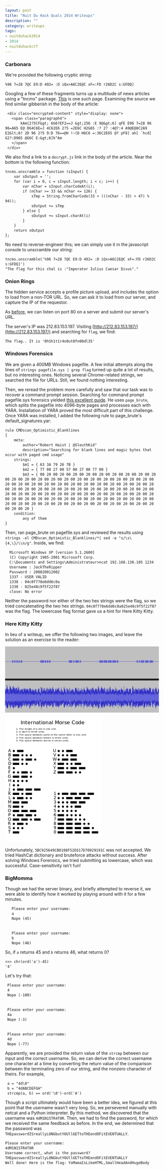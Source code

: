 ```yaml
---
layout: post
title: "Nuit Du Hack Quals 2014 Writeups"
description: ""
category: writeups
tags:
- nuitduhack2014
- 2014
- nuitduhackctf
---
```

<!--{% include JB/setup %}-->

### Carbonara

We're provided the following cryptic string:

	%96 7=28 7@C E9:D 492= :D iQx>A6C2E@C xF=:FD r26D2C s:GFDQ]

Googling a few of these fragments turns up a multitude of news articles using a "tncms" package. [This](http://www.timesdispatch.com/news/local/central-virginia/a-pow-son-s--year-quest-finally-unfurls/article_3693659c-4788-516c-8c73-1c8defc13efa.html?mode=jqm) is one such page. Examining the source we find similar gibberish in the body of the article:
	 
	 <div class="encrypted-content" style="display: none">
	   <span class="paragraph4">
	       kAm{2?5CF&gt; 6G6?EF2==J &gt;256 :E 9@&gt;6] qFE E96 7=28 96 96=A65 E@ D64C6E=J 4C62E6 2?5 =2E6C H2G65 :? 2? :4@?:4 A9@E@8C2A9 E2&lt;6? 2D 96 2?5 9:D 76==@H !~(D H6C6 =:36C2E65 @? pF8] ah[ `hcd[ G2?:D965 @G6C E:&gt;6]k^Am
	   </span>
	 </div>

We also find a link to a `decrypt.js` link in the body of the article. Near the bottom is the following function:

    tncms.unscramble = function (sInput) {
        var sOutput = '';
        for (var i = 0, c = sInput.length; i < c; i++) {
            var nChar = sInput.charCodeAt(i);
            if (nChar >= 33 && nChar <= 126) {
                sTmp = String.fromCharCode(33 + (((nChar - 33) + 47) % 94));
                sOutput += sTmp
            } else {
                sOutput += sInput.charAt(i)
            }
        }
        return sOutput
    };
    
No need to reverse-engineer this; we can simply use it in the javascript console to unscramble our string:

    tncms.unscramble('%96 7=28 7@C E9:D 492= :D iQx>A6C2E@C xF=:FD r26D2C s:GFDQ]')
    "The flag for this chal is :"Imperator Iulius Caesar Divus"."

<!--more-->

### Onion Rings

The hidden service accepts a profile picture upload, and includes the option to load from a non-TOR URL. So, we can ask it to load from our server, and capture the IP of the requestor. 

As [before](http://sigint.ru/backdoor2014/backdoor2014.html#web100-1), we can listen on port 80 on a server and submit our server's URL.

The server's IP was 212.83.153.197. Visiting [http://212.83.153.197/](http://212.83.153.197/) and searching for `flag`, we find:

    The flag.. It is '0hSh1t1r4n0ut0fn00dl35'

### Windows Forensics

We are given a 400MB Windows pagefile. A few initial attempts along the lines of `strings pagefile.sys | grep flag` turned up quite a lot of results, but no interesting ones. Noticing several Chrome-related strings, we searched the file for URLs. Still, we found nothing interesting. 

Then, we reread the problem more carefully and saw that our task was to recover a command prompt session. Searching for command prompt pagefile.sys forensics yielded [this excellent guide](http://blog.roberthaist.com/2013/12/restoring-windows-cmd-sessions-from-pagefile-sys-2/). He uses `page_brute`, which splits the pagefile into 4096-byte pages and processes each with YARA. Installation of YARA proved the most difficult part of this challenge. Once YARA was installed, I added the following rule to page_brute's default_signatures.yar:

    rule CMDscan_Optimistic_Blanklines
    {
        meta:
            author="Robert Haist | @SleuthKid"
            description="Searching for blank lines and magic bytes that occur with paged cmd usage"
        strings:
            $m1 = { 63 3A 79 26 7B }
            $m2 = { 77 00 27 00 57 00 27 00 77 00 }
            $m3 = { 00 20 00 20 00 20 00 20 00 20 00 20 00 20 00 20 00 20 00 20 00 20 00 20 00 20 00 20 00 20 00 20 00 20 00 20 00 20 00 20 00 20 00 20 00 20 00 20 00 20 00 20 00 20 00 20 00 20 00 20 00 20 00 20 00 20 00 20 00 20 00 20 00 20 00 20 00 20 00 20 00 20 00 20 00 20 00 20 00 20 00 20 00 20 00 20 00 20 00 20 00 20 00 20 00 20 00 20 00 20 00 20 00 20 00 20 00 20 00 20 00 20 00 20 00 20 00 20 00 20 00 20 00 20 00 20 00 20 00 20 00 20 00 20 00 20 00 20 00 20 00 20 00 20 00 20 00 20 00 20 }
        condition:
            any of them
    }

Then, ran page_brute on pagefile.sys and reviewed the results using `strings -el CMDscan_Optimistic_Blanklines/*| sed -e "s/\s\{4,\}/\\n/g"`. Inside, we find:

      Microsoft Windows XP [version 5.1.2600]
      (C) Copyright 1985-2001 Microsoft Corp.
      C:\Documents and Settings\Administrateur>ncat 192.168.130.105 1234
      Username : JackTheRipper
      Password : 200020012002
      1337 - USER VALID
      1338 - 04c0f778e6dd6c0a
      1338 - 025e48c9f5f22f87
      close: No error

Neither the password nor either of the two hex strings were the flag, so we tried concatenating the two hex strings. `04c0f778e6dd6c0a025e48c9f5f22f87` was the flag. The lowercase flag format gave us a hint for Here Kitty Kitty.

### Here Kitty Kitty

In lieu of a writeup, we offer the following two images, and leave the solution as an exercise to the reader:

![waveform](/assets/images/nuitduhack2014/kitty-waveform.png)

![morse code](/assets/images/nuitduhack2014/morse.png)

Unfortunately, `5BC925649CB0188F52E617D70929191C` was not accepted. We tried HashCat dictionary and bruteforce attacks without success. After solving Windows Forensics, we tried submitting as lowercase, which was successful. Case-sensitivity isn't fun!

### BigMomma

Though we had the server binary, and briefly attempted to reverse it, we were able to identify how it worked by playing around with it for a few minutes.

       Please enter your username:
       a
       Nope (45)


       Please enter your username:
       b
       Nope (46)

So, if `a` returns 45 and `b` returns 46, what returns 0? 

    >>> chr(ord('a')-45)
    '4'

Let's try that:
     
     Please enter your username:
     4
     Nope (-100)

     
     Please enter your username:
     4a
     Nope (-3)


     Please enter your username:
     4d
     Nope (-77)
     
Apparently, we are provided the return value of the `strcmp` between our input and the correct username. So, we can derive the correct username one character at a time by converting the return value of the comparison between the terminating zero of our string, and the nonzero character of theirs. For example,

     a = "4d\0"
     b = "4dABCDEFGH"
     strcmp(a, b) == ord('\0')-ord('A')

Though a script ultimately would have been a better idea, we figured at this point that the username wasn't very long. So, we persevered manually with netcat and a Python interpreter. By this method, we discovered that the username was `4dM1N15TR4T0R`. Then, we had to find the password, for which we received the same feedback as before. In the end, we determined that the password was `THEpasswordISreallyLONGbutYOUllGETtoTHEendOFitEVENTUALLY`. 
       
    Please enter your username:
    4dM1N15TR4T0R
    Username correct, what is the password?THEpasswordISreallyLONGbutYOUllGETtoTHEendOFitEVENTUALLY
    Well done! Here is the flag: YoMamaIsLikeHTML,SmallHeadAndHugeBody
